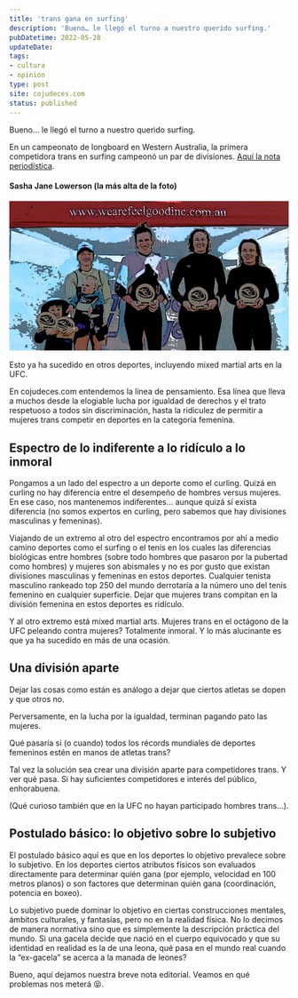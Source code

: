 ```yaml
---
title: 'trans gana en surfing'
description: 'Bueno… le llegó el turno a nuestro querido surfing.'
pubDatetime: 2022-05-28
updateDate: 
tags: 
- cultura
- opinión
type: post
site: cojudeces.com
status: published
---
```


Bueno… le llegó el turno a nuestro querido surfing.

En un campeonato de longboard en Western Australia, la primera competidora trans en surfing campeonó un par de divisiones. [Aquí la nota periodística](https://stabmag.com/news/first-transgender-woman-to-compete-in-surfing-wins-wa-longboard-event/?ref=cojudeces.com).

#### Sasha Jane Lowerson (la más alta de la foto)
![](../../assets/images/2022/2022-05-Trans-gana-en-surf.jpg)

Esto ya ha sucedido en otros deportes, incluyendo mixed martial arts en la UFC.

En cojudeces.com entendemos la línea de pensamiento. Esa línea que lleva a muchos desde la elogiable lucha por igualdad de derechos y el trato respetuoso a todos sin discriminación, hasta la ridiculez de permitir a mujeres trans competir en deportes en la categoría femenina.

## Espectro de lo indiferente a lo ridículo a lo inmoral

Pongamos a un lado del espectro a un deporte como el curling. Quizá en curling no hay diferencia entre el desempeño de hombres versus mujeres. En ese caso, nos mantenemos indiferentes… aunque quizá sí exista diferencia (no somos expertos en curling, pero sabemos que hay divisiones masculinas y femeninas).

Viajando de un extremo al otro del espectro encontramos por ahí a medio camino deportes como el surfing o el tenis en los cuales las diferencias biológicas entre hombres (sobre todo hombres que pasaron por la pubertad como hombres) y mujeres son abismales y no es por gusto que existan divisiones masculinas y femeninas en estos deportes. Cualquier tenista masculino rankeado top 250 del mundo derrotaría a la número uno del tenis femenino en cualquier superficie. Dejar que mujeres trans compitan en la división femenina en estos deportes es ridículo.

Y al otro extremo está mixed martial arts. Mujeres trans en el octágono de la UFC peleando contra mujeres? Totalmente inmoral. Y lo más alucinante es que ya ha sucedido en más de una ocasión.

## Una división aparte

Dejar las cosas como están es análogo a dejar que ciertos atletas se dopen y que otros no.

Perversamente, en la lucha por la igualdad, terminan pagando pato las mujeres.

Qué pasaría si (o cuando) todos los récords mundiales de deportes femeninos estén en manos de atletas trans?

Tal vez la solución sea crear una división aparte para competidores trans. Y ver qué pasa. Si hay suficientes competidores e interés del público, enhorabuena.

(Qué curioso también que en la UFC no hayan participado hombres trans…).

## Postulado básico: lo objetivo sobre lo subjetivo

El postulado básico aquí es que en los deportes lo objetivo prevalece sobre lo subjetivo. En los deportes ciertos atributos físicos son evaluados directamente para determinar quién gana (por ejemplo, velocidad en 100 metros planos) o son factores que determinan quién gana (coordinación, potencia en boxeo).

Lo subjetivo puede dominar lo objetivo en ciertas construcciones mentales, ámbitos culturales, y fantasías, pero no en la realidad física. No lo decimos de manera normativa sino que es simplemente la descripción práctica del mundo. Si una gacela decide que nació en el cuerpo equivocado y que su identidad en realidad es la de una leona, qué pasa en el mundo real cuando la “ex-gacela” se acerca a la manada de leones?

Bueno, aquí dejamos nuestra breve nota editorial. Veamos en qué problemas nos meterá 😝.